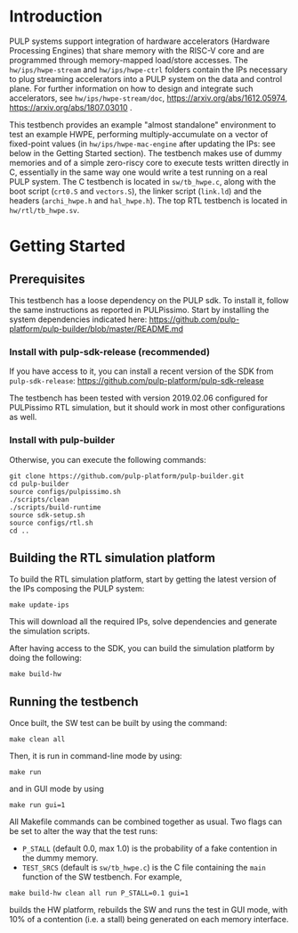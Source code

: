 # Introduction

PULP systems support integration of hardware accelerators (Hardware
Processing Engines) that share memory with the RISC-V core and are programmed
through memory-mapped load/store accesses.
The `hw/ips/hwpe-stream` and `hw/ips/hwpe-ctrl` folders contain the IPs
necessary to plug streaming accelerators into a PULP system on the data and
control plane.
For further information on how to design and integrate such accelerators,
see `hw/ips/hwpe-stream/doc`, https://arxiv.org/abs/1612.05974,
https://arxiv.org/abs/1807.03010 .

This testbench provides an example "almost standalone" environment to test
an example HWPE, performing multiply-accumulate on a
vector of fixed-point values (in `hw/ips/hwpe-mac-engine` after
updating the IPs: see below in the Getting Started section).
The testbench makes use of dummy memories and of a simple zero-riscy core
to execute tests written directly in C, essentially in the same way
one would write a test running on a real PULP system.
The C testbench is located in `sw/tb_hwpe.c`, along with the boot script
(`crt0.S` and `vectors.S`), the linker script (`link.ld`) and the headers
(`archi_hwpe.h` and `hal_hwpe.h`).
The top RTL testbench is located in `hw/rtl/tb_hwpe.sv`.

# Getting Started

## Prerequisites
This testbench has a loose dependency on the PULP sdk. To install it,
follow the same instructions as reported in PULPissimo.
Start by installing the system dependencies indicated here:
https://github.com/pulp-platform/pulp-builder/blob/master/README.md

### Install with pulp-sdk-release (recommended)
If you have access to it, you can install a recent version of the SDK
from `pulp-sdk-release`:
https://github.com/pulp-platform/pulp-sdk-release

The testbench has been tested with version 2019.02.06 configured for
PULPissimo RTL simulation, but it should work in most other configurations
as well.

### Install with pulp-builder
Otherwise, you can execute the following commands:
```
git clone https://github.com/pulp-platform/pulp-builder.git
cd pulp-builder
source configs/pulpissimo.sh
./scripts/clean
./scripts/build-runtime
source sdk-setup.sh
source configs/rtl.sh
cd ..
```

## Building the RTL simulation platform
To build the RTL simulation platform, start by getting the latest version of the
IPs composing the PULP system:
```
make update-ips
```
This will download all the required IPs, solve dependencies and generate the
simulation scripts. 

After having access to the SDK, you can build the simulation platform by doing
the following:
```
make build-hw
```

## Running the testbench
Once built, the SW test can be built by using the command:
```
make clean all
```
Then, it is run in command-line mode by using:
```
make run
```
and in GUI mode by using
```
make run gui=1
```

All Makefile commands can be combined together as usual.
Two flags can be set to alter the way that the test runs:
 - `P_STALL` (default 0.0, max 1.0) is the probability of a fake contention
   in the dummy memory.
 - `TEST_SRCS` (default is `sw/tb_hwpe.c`) is the C file containing the
   `main` function of the SW testbench.
For example,
```
make build-hw clean all run P_STALL=0.1 gui=1
```
builds the HW platform, rebuilds the SW and runs the test in GUI mode,
with 10% of a contention (i.e. a stall) being generated on each memory
interface.
